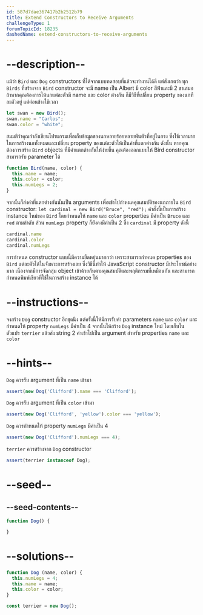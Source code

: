 ```yaml
---
id: 587d7dae367417b2b2512b79
title: Extend Constructors to Receive Arguments
challengeType: 1
forumTopicId: 18235
dashedName: extend-constructors-to-receive-arguments
---
```


# --description--


แม้ว่า `Bird` และ `Dog` constructors ที่ได้จากแบบทดสอบที่แล้วจะทำงานได้ดี แต่สังเกตว่า ทุก `Birds` ที่สร้างจาก `Bird` constructor จะมี  name เป็น Albert มี color สีฟ้าและมี 2 ขาเสมอ ถ้าหากคุณต้องการให้นกแต่ละตัวมี name และ color ต่างกัน ก็มีวิธีที่เปลี่ยน property ของนกทีละตัวอยู่ แต่ค่อนข้างใช้เวลา

```js
let swan = new Bird();
swan.name = "Carlos";
swan.color = "white";
```

สมมติว่าคุณกำลังเขียนโปรแกรมเพื่อเก็บข้อมูลของนกหลายร้อยหลายพันตัวที่อยู่ในกรง ซึ่งใช้เวลามากในการสร้างนกทั้งหมดและเปลี่ยน property ของแต่ละตัวให้เป็นค่าที่แตกต่างกัน ดังนั้น หากคุณต้องการสร้าง `Bird` objects ที่มีค่าแตกต่างกันให้ง่ายขึ้น คุณต้องออกแบบให้ Bird constructor สามารถรับ parameter ได้

```js
function Bird(name, color) {
  this.name = name;
  this.color = color;
  this.numLegs = 2;
}
```

จากนั้นก็ส่งค่าที่แตกต่างกันนั้นเป็น arguments เพื่อเข้าไปกำหนดคุณสมบัติของนกภายใน `Bird` constructor: `let cardinal = new Bird("Bruce", "red");` คำสั่งนี้เป็นการสร้าง instance ใหม่ของ `Bird` โดยกำหนดให้ `name` และ `color` properties มีค่าเป็น `Bruce` และ `red` ตามลำดับ ส่วน `numLegs` property ก็ยังคงมีค่าเป็น 2 ซึ่ง `cardinal` มี property ดังนี้

```js
cardinal.name
cardinal.color
cardinal.numLegs
```

การกำหนด constructor แบบนี้มีความยืดหยุ่นมากกว่า เพราะสามารถกำหนด properties ของ `Bird` แต่ละตัวได้ในจังหวะการสร้างเลย ซึ่งวิธีนี้ทำให้ JavaScript constructor มีประโยชน์อย่างมาก เนื่องจากมีการจัดกลุ่ม object เข้าด้วยกันตามคุณสมบัติและพฤติกรรมที่เหมือนกัน และสามารถกำหนดพิมพ์เขียวที่ใช้ในการสร้าง instance ได้

# --instructions--

จงสร้าง `Dog` constructor อีกชุดนึง แต่ครั้งนี้ให้มีการรับค่า parameters `name` และ `color` และกำหนดให้ property `numLegs` มีค่าเป็น 4 จากนั้นให้สร้าง `Dog` instance ใหม่ โดยเก็บในตัวแปร `terrier` แล้วส่ง string 2 ค่าเข้าไปเป็น argument สำหรับ properties `name` และ `color`

# --hints--

`Dog` ควรรับ argument ที่เป็น `name` เข้ามา

```js
assert(new Dog('Clifford').name === 'Clifford');
```

`Dog` ควรรับ argument ที่เป็น `color` เข้ามา

```js
assert(new Dog('Clifford', 'yellow').color === 'yellow');
```

`Dog` ควรกำหนดให้ property `numLegs` มีค่าเป็น 4

```js
assert(new Dog('Clifford').numLegs === 4);
```

`terrier` ควรสร้างจาก `Dog` constructor

```js
assert(terrier instanceof Dog);
```

# --seed--

## --seed-contents--

```js
function Dog() {

}
```

# --solutions--

```js
function Dog (name, color) {
  this.numLegs = 4;
  this.name = name;
  this.color = color;
}

const terrier = new Dog();
```
